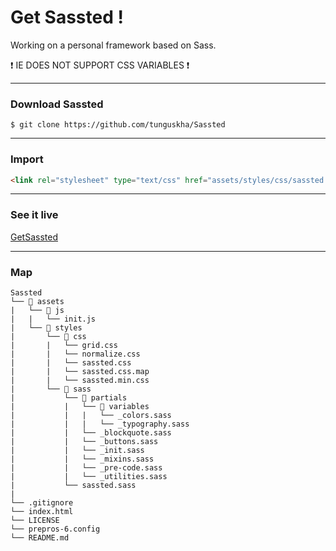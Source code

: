 # Get Sassted !

Working on a personal framework based on Sass.

❗️ IE DOES NOT SUPPORT CSS VARIABLES ❗️

---

### Download Sassted
```
$ git clone https://github.com/tunguskha/Sassted
```

---

### Import
```html
<link rel="stylesheet" type="text/css" href="assets/styles/css/sassted.min.css">
```

---

### See it live
[GetSassted](https://tunguskha.github.io/Sassted/index.html)

---

### Map
```
Sassted
└── 📂 assets
|   └── 📂 js
|   |   └── init.js
|   └── 📂 styles
|       └── 📂 css
|       |   └── grid.css
|       |   └── normalize.css
|       |   └── sassted.css
|       |   └── sassted.css.map
|       |   └── sassted.min.css
|       └── 📂 sass
|           └── 📂 partials
|           |   └── 📂 variables
|           |   |   └── _colors.sass
|           |   |   └── _typography.sass
|           |   └── _blockquote.sass
|           |   └── _buttons.sass
|           |   └── _init.sass
|           |   └── _mixins.sass
|           |   └── _pre-code.sass
|           |   └── _utilities.sass
|           └── sassted.sass
|           
└── .gitignore
└── index.html
└── LICENSE
└── prepros-6.config
└── README.md
```
